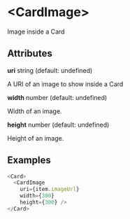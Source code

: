 # &lt;CardImage&gt;

Image inside a Card

## Attributes

**uri** string \(default: undefined\)

A URI of an image to show inside a Card

**width** number \(default: undefined\)

Width of an image.

**height** number \(default: undefined\)

Height of an image.

## Examples

```js
<Card>
  <CardImage
    uri={item.imageUrl}
    width={300}
    height={300} />
</Card>
```
